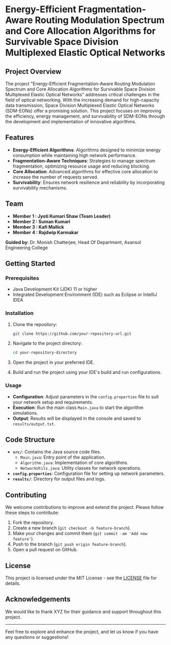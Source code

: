 # Energy-Efficient Fragmentation-Aware Routing Modulation Spectrum and Core Allocation Algorithms for Survivable Space Division Multiplexed Elastic Optical Networks

## Project Overview

The project "Energy-Efficient Fragmentation-Aware Routing Modulation Spectrum and Core Allocation Algorithms for Survivable Space Division Multiplexed Elastic Optical Networks" addresses critical challenges in the field of optical networking. With the increasing demand for high-capacity data transmission, Space Division Multiplexed Elastic Optical Networks (SDM-EONs) offer a promising solution. This project focuses on improving the efficiency, energy management, and survivability of SDM-EONs through the development and implementation of innovative algorithms.

## Features

- **Energy-Efficient Algorithms**: Algorithms designed to minimize energy consumption while maintaining high network performance.
- **Fragmentation-Aware Techniques**: Strategies to manage spectrum fragmentation, optimizing resource usage and reducing blocking.
- **Core Allocation**: Advanced algorithms for effective core allocation to increase the number of requests served.
- **Survivability**: Ensures network resilience and reliability by incorporating survivability mechanisms.

## Team

- **Member 1 : Jyoti Kumari Shaw (Team Leader)**
- **Member 2 : Suman Kumari**
- **Member 3 : Kafi Mallick**
- **Member 4 : Rajdwip Karmakar**

**Guided by**: Dr. Monish Chatterjee, Head Of Department, Asansol Engineering College

## Getting Started

### Prerequisites

- Java Development Kit (JDK) 11 or higher
- Integrated Development Environment (IDE) such as Eclipse or IntelliJ IDEA

### Installation

1. Clone the repository:
   ```bash
   git clone https://github.com/your-repository-url.git
   ```

2. Navigate to the project directory:
   ```bash
   cd your-repository-directory
   ```

3. Open the project in your preferred IDE.

4. Build and run the project using your IDE's build and run configurations.

### Usage

- **Configuration**: Adjust parameters in the `config.properties` file to suit your network setup and requirements.
- **Execution**: Run the main class `Main.java` to start the algorithm simulations.
- **Output**: Results will be displayed in the console and saved to `results/output.txt`.

## Code Structure

- **`src/`**: Contains the Java source code files.
  - `Main.java`: Entry point of the application.
  - `Algorithm.java`: Implementation of core algorithms.
  - `NetworkUtils.java`: Utility classes for network operations.
- **`config.properties`**: Configuration file for setting up network parameters.
- **`results/`**: Directory for output files and logs.

## Contributing

We welcome contributions to improve and extend the project. Please follow these steps to contribute:

1. Fork the repository.
2. Create a new branch (`git checkout -b feature-branch`).
3. Make your changes and commit them (`git commit -am 'Add new feature'`).
4. Push to the branch (`git push origin feature-branch`).
5. Open a pull request on GitHub.

## License

This project is licensed under the MIT License - see the [LICENSE](LICENSE) file for details.

## Acknowledgements

We would like to thank XYZ for their guidance and support throughout this project.

---

Feel free to explore and enhance the project, and let us know if you have any questions or suggestions!

